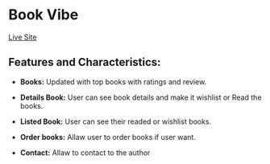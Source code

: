# Book Vibe

[Live Site](https://books-vibe-react.netlify.app/)

## Features and Characteristics:

- **Books:** Updated with top books with ratings and review.

- **Details Book:** User can see book details and make it wishlist or Read the books.

- **Listed Book:** User can see their readed or wishlist books. 

- **Order books:** Allaw user to order books if user want.

- **Contact:** Allaw to contact to the author

